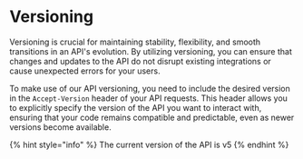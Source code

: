 # Versioning

Versioning is crucial for maintaining stability, flexibility, and smooth transitions in an API's evolution. By utilizing versioning, you can ensure that changes and updates to the API do not disrupt existing integrations or cause unexpected errors for your users.

To make use of our API versioning, you need to include the desired version in the `Accept-Version` header of your API requests. This header allows you to explicitly specify the version of the API you want to interact with, ensuring that your code remains compatible and predictable, even as newer versions become available.

{% hint style="info" %}
The current version of the API is v5
{% endhint %}
